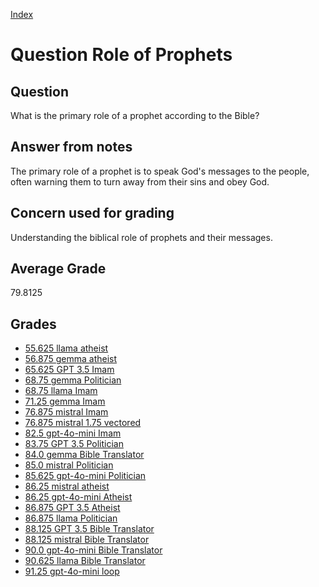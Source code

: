 
[Index](../../index.md)
# Question Role of Prophets
## Question
What is the primary role of a prophet according to the Bible?

## Answer from notes
The primary role of a prophet is to speak God's messages to the people, often warning them to turn away from their sins and obey God.

## Concern used for grading
Understanding the biblical role of prophets and their messages.

## Average Grade
79.8125

## Grades
 * [55.625 llama atheist](../answers/llama_atheist/Role_of_Prophets.md)
 * [56.875 gemma atheist](../answers/gemma_atheist/Role_of_Prophets.md)
 * [65.625 GPT 3.5 Imam](../answers/GPT_3.5_Imam/Role_of_Prophets.md)
 * [68.75 gemma Politician](../answers/gemma_Politician/Role_of_Prophets.md)
 * [68.75 llama Imam](../answers/llama_Imam/Role_of_Prophets.md)
 * [71.25 gemma Imam](../answers/gemma_Imam/Role_of_Prophets.md)
 * [76.875 mistral Imam](../answers/mistral_Imam/Role_of_Prophets.md)
 * [76.875 mistral 1.75 vectored](../answers/mistral_1.75_vectored/Role_of_Prophets.md)
 * [82.5 gpt-4o-mini Imam](../answers/gpt-4o-mini_Imam/Role_of_Prophets.md)
 * [83.75 GPT 3.5 Politician](../answers/GPT_3.5_Politician/Role_of_Prophets.md)
 * [84.0 gemma Bible Translator](../answers/gemma_Bible_Translator/Role_of_Prophets.md)
 * [85.0 mistral Politician](../answers/mistral_Politician/Role_of_Prophets.md)
 * [85.625 gpt-4o-mini Politician](../answers/gpt-4o-mini_Politician/Role_of_Prophets.md)
 * [86.25 mistral atheist](../answers/mistral_atheist/Role_of_Prophets.md)
 * [86.25 gpt-4o-mini Atheist](../answers/gpt-4o-mini_Atheist/Role_of_Prophets.md)
 * [86.875 GPT 3.5 Atheist](../answers/GPT_3.5_Atheist/Role_of_Prophets.md)
 * [86.875 llama Politician](../answers/llama_Politician/Role_of_Prophets.md)
 * [88.125 GPT 3.5 Bible Translator](../answers/GPT_3.5_Bible_Translator/Role_of_Prophets.md)
 * [88.125 mistral Bible Translator](../answers/mistral_Bible_Translator/Role_of_Prophets.md)
 * [90.0 gpt-4o-mini Bible Translator](../answers/gpt-4o-mini_Bible_Translator/Role_of_Prophets.md)
 * [90.625 llama Bible Translator](../answers/llama_Bible_Translator/Role_of_Prophets.md)
 * [91.25 gpt-4o-mini loop](../answers/gpt-4o-mini_loop/Role_of_Prophets.md)
